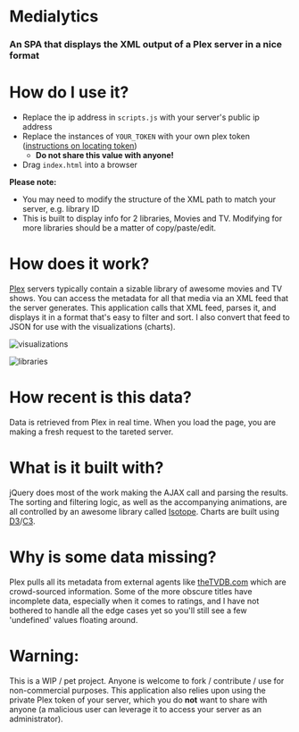 # Medialytics
### An SPA that displays the XML output of a Plex server in a nice format

# How do I use it?

* Replace the ip address in `scripts.js` with your server's public ip address
* Replace the instances of `YOUR_TOKEN` with your own plex token ([instructions on locating token](https://support.plex.tv/articles/204059436-finding-an-authentication-token-x-plex-token/))
  * **Do not share this value with anyone!**
* Drag `index.html` into a browser

**Please note:**
* You may need to modify the structure of the XML path to match your server, e.g. library ID
* This is built to display info for 2 libraries, Movies and TV. Modifying for more libraries should be a matter of copy/paste/edit.

# How does it work?
[Plex](http://www.plex.tv) servers typically contain a sizable library of awesome movies and TV shows. You can
access the metadata for all that media via an XML feed that the server generates.
This application calls that XML feed, parses it, and displays it in a format that's
easy to filter and sort. I also convert that feed to JSON for use with the visualizations (charts).

![visualizations](https://i.imgur.com/9T3tiNQ.png)

![libraries](https://i.imgur.com/I73CQBb.jpg)

# How recent is this data?
Data is retrieved from Plex in real time. When you load the page, you are making a fresh request to the tareted server.

# What is it built with?
jQuery does most of the work making the AJAX call and parsing the results. The sorting
and filtering logic, as well as the accompanying animations, are all controlled by
an awesome library called [Isotope](https://isotope.metafizzy.co).
Charts are built using [D3](https://d3js.org/)/[C3](https://c3js.org/).

# Why is some data missing?
Plex pulls all its metadata from external agents like [theTVDB.com](http://thetvdb.com) which are
crowd-sourced information. Some of the more obscure titles have incomplete data,
especially when it comes to ratings, and I have not bothered to handle all the edge
cases yet so you'll still see a few 'undefined' values floating around.

# Warning:
This is a WIP / pet project. Anyone is welcome to fork / contribute / use for non-commercial purposes.
This application also relies upon using the private Plex token of your server, which you do **not** want to share
with anyone (a malicious user can leverage it to access your server as an administrator).